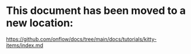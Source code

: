 # This document has been moved to a new location:

https://github.com/onflow/docs/tree/main/docs/tutorials/kitty-items/index.md
